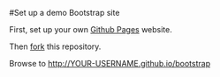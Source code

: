 
#Set up a demo Bootstrap site

First, set up your own <a href="https://pages.github.com/">Github Pages</a> website.

Then <a href="https://help.github.com/articles/fork-a-repo">fork</a> this repository. 

Browse to http://YOUR-USERNAME.github.io/bootstrap

